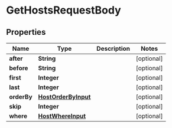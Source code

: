 

# GetHostsRequestBody


## Properties

Name | Type | Description | Notes
------------ | ------------- | ------------- | -------------
**after** | **String** |  |  [optional]
**before** | **String** |  |  [optional]
**first** | **Integer** |  |  [optional]
**last** | **Integer** |  |  [optional]
**orderBy** | [**HostOrderByInput**](HostOrderByInput.md) |  |  [optional]
**skip** | **Integer** |  |  [optional]
**where** | [**HostWhereInput**](HostWhereInput.md) |  |  [optional]



